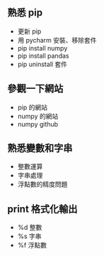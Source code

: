 ## 熟悉 pip
- 更新 pip
- 用 pycharm 安裝、移除套件
- pip install numpy
- pip install pandas
- pip uninstall 套件
## 參觀一下網站
- pip 的網站
- numpy 的網站
- numpy github
## 熟悉變數和字串
- 整數運算
- 字串處理
- 浮點數的精度問題
## print 格式化輸出
- %d 整數
- %s 字串
- %f 浮點數

